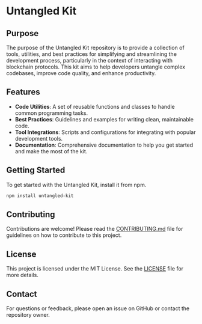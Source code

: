 # Untangled Kit

## Purpose

The purpose of the Untangled Kit repository is to provide a collection of tools, utilities, and best practices for simplifying and streamlining the development process, particularly in the context of interacting with blockchain protocols. This kit aims to help developers untangle complex codebases, improve code quality, and enhance productivity.

## Features

- **Code Utilities**: A set of reusable functions and classes to handle common programming tasks.
- **Best Practices**: Guidelines and examples for writing clean, maintainable code.
- **Tool Integrations**: Scripts and configurations for integrating with popular development tools.
- **Documentation**: Comprehensive documentation to help you get started and make the most of the kit.

## Getting Started

To get started with the Untangled Kit, install it from npm.

```bash
npm install untangled-kit
```

## Contributing

Contributions are welcome! Please read the [CONTRIBUTING.md](CONTRIBUTING.md) file for guidelines on how to contribute to this project.

## License

This project is licensed under the MIT License. See the [LICENSE](LICENSE) file for more details.

## Contact

For questions or feedback, please open an issue on GitHub or contact the repository owner.
